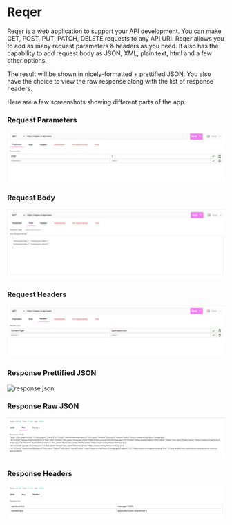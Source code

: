 # Reqer
Reqer is a web application to support your API development. You can make GET, POST, PUT, PATCH, DELETE requests to any API URI. Reqer allows you to add as many request parameters & headers as you need. It also has the capability to add request body as JSON, XML, plain text, html and a few other options. 

The result will be shown in nicely-formatted + prettified JSON. You also have the choice to view the raw response along with the list of response headers.

Here are a few screenshots showing different parts of the app.

### Request Parameters

![request parameters](https://github.com/devgurbir/reqer/blob/images/public/parameters.png)


### Request Body

![request body](https://github.com/devgurbir/reqer/blob/images/public/request-body.png)


### Request Headers

![request headers](https://github.com/devgurbir/reqer/blob/images/public/request-headers.png)


### Response Prettified JSON

![response json](https://github.com/devgurbir/reqer/blob/images/public/response-json.pngg)


### Response Raw JSON

![response raw json](https://github.com/devgurbir/reqer/blob/images/public/response-raw.png)


### Response Headers

![response headers](https://github.com/devgurbir/reqer/blob/images/public/response-headers.png)
